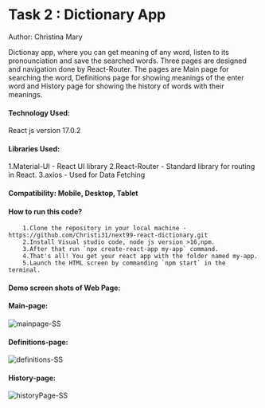 # Task 2 : Dictionary App

Author: Christina Mary

Dictionay app, where you can get meaning of any word, listen to its pronounciation and save the searched words. Three pages are designed and navigation done by React-Router. The pages are Main page for searching the word, Definitions page for showing meanings of the enter word and History page for showing the history of words with their meanings.
 
#### Technology Used:
React js version 17.0.2
 
#### Libraries Used:
1.Material-UI  -  React UI library
2.React-Router -  Standard library for routing in React. 
3.axios        -  Used for Data Fetching
 
#### Compatibility: Mobile, Desktop, Tablet

#### How to run this code? 
        1.Clone the repository in your local machine - https://github.com/Christi31/next99-react-dictionary.git
        2.Install Visual studio code, node js version >16,npm. 
        3.After that run `npx create-react-app my-app` command. 
        4.That's all! You get your react app with the folder named my-app.
        5.Launch the HTML screen by commanding `npm start` in the terminal.


#### Demo screen shots of Web Page: 
#### Main-page:
![mainpage-SS](https://user-images.githubusercontent.com/89730157/149314447-414ed1eb-95ac-467f-a576-4783271b9f1d.png)

#### Definitions-page:
![definitions-SS](https://user-images.githubusercontent.com/89730157/149314659-a61a8a3f-290c-41f4-8346-2b184d32a188.png)

#### History-page:
![historyPage-SS](https://user-images.githubusercontent.com/89730157/149314735-467cbb05-f793-4033-8530-3958937330cf.png)
